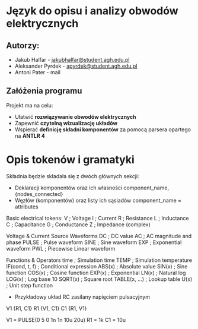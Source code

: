 # Język do opisu i analizy obwodów elektrycznych

## Autorzy:
- Jakub Halfar - jakubhalfar@student.agh.edu.pl
- Aleksander Pyrdek - apyrdek@student.agh.edu.pl
- Antoni Pater - mail

## Załóżenia programu
Projekt ma na celu:
- Ułatwić **rozwiązywanie obwodów elektrycznych**
- Zapewnić **czytelną wizualizację układów**
- Wspierać **definicję składni komponentów** za pomocą parsera opartego na **ANTLR 4**



# Opis tokenów i gramatyki
Składnia będzie składała się z dwóch głównych sekcji:
- Deklaracji komponentów oraz ich własności
  component_name, {nodes_connected}
- Węzłów (komponentów) oraz listy ich sąsiadów
  component_name = attributes

Basic electrical tokens:
V         ; Voltage
I         ; Current
R         ; Resistance
L         ; Inductance
C         ; Capacitance
G         ; Conductance
Z         ; Impedance (complex)

Voltage & Current Source Waveforms
DC       ; DC value
AC       ; AC magnitude and phase
PULSE    ; Pulse waveform
SINE     ; Sine waveform
EXP      ; Exponential waveform
PWL      ; Piecewise Linear waveform

Functions & Operators
time           ; Simulation time
TEMP           ; Simulation temperature
IF(cond, t, f) ; Conditional expression
ABS(x)         ; Absolute value
SIN(x)         ; Sine function
COS(x)         ; Cosine function
EXP(x)         ; Exponential
LN(x)          ; Natural log
LOG(x)         ; Log base 10
SQRT(x)        ; Square root
TABLE(x, ...)  ; Lookup table
U(x)           ; Unit step function

* Przykładowy układ RC zasilany napięciem pulsacyjnym

V1 {R1, C1}
R1 {V1, C1}
C1 {R1, V1}

V1 = PULSE(0 5 0 1n 1n 10u 20u)
R1 = 1k
C1 = 10u




